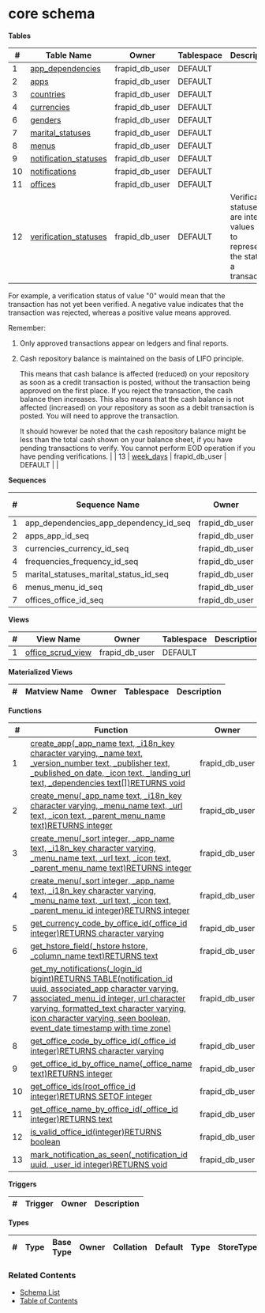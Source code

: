 # core schema

**Tables**

| # | Table Name | Owner | Tablespace | Description |
| --- | --- | --- | --- | --- |
| 1 | [app_dependencies](../tables/core/app_dependencies.md) | frapid_db_user | DEFAULT |  |
| 2 | [apps](../tables/core/apps.md) | frapid_db_user | DEFAULT |  |
| 3 | [countries](../tables/core/countries.md) | frapid_db_user | DEFAULT |  |
| 4 | [currencies](../tables/core/currencies.md) | frapid_db_user | DEFAULT |  |
| 6 | [genders](../tables/core/genders.md) | frapid_db_user | DEFAULT |  |
| 7 | [marital_statuses](../tables/core/marital_statuses.md) | frapid_db_user | DEFAULT |  |
| 8 | [menus](../tables/core/menus.md) | frapid_db_user | DEFAULT |  |
| 9 | [notification_statuses](../tables/core/notification_statuses.md) | frapid_db_user | DEFAULT |  |
| 10 | [notifications](../tables/core/notifications.md) | frapid_db_user | DEFAULT |  |
| 11 | [offices](../tables/core/offices.md) | frapid_db_user | DEFAULT |  |
| 12 | [verification_statuses](../tables/core/verification_statuses.md) | frapid_db_user | DEFAULT | Verification statuses are integer values used to represent the state of a transaction.
For example, a verification status of value "0" would mean that the transaction has not yet been verified.
A negative value indicates that the transaction was rejected, whereas a positive value means approved.

Remember:
1. Only approved transactions appear on ledgers and final reports.
2. Cash repository balance is maintained on the basis of LIFO principle. 

   This means that cash balance is affected (reduced) on your repository as soon as a credit transaction is posted,
   without the transaction being approved on the first place. If you reject the transaction, the cash balance then increases.
   This also means that the cash balance is not affected (increased) on your repository as soon as a debit transaction is posted.
   You will need to approve the transaction.

   It should however be noted that the cash repository balance might be less than the total cash shown on your balance sheet,
   if you have pending transactions to verify. You cannot perform EOD operation if you have pending verifications.
 |
| 13 | [week_days](../tables/core/week_days.md) | frapid_db_user | DEFAULT |  |



**Sequences**

| # | Sequence Name | Owner | Data Type | Start Value | Increment | Description |
| --- | --- | --- | --- | --- | --- | --- |
| 1 | app_dependencies_app_dependency_id_seq | frapid_db_user | bigint | 1 | 1 |  |
| 2 | apps_app_id_seq | frapid_db_user | bigint | 1 | 1 |  |
| 3 | currencies_currency_id_seq | frapid_db_user | bigint | 1 | 1 |  |
| 4 | frequencies_frequency_id_seq | frapid_db_user | bigint | 1 | 1 |  |
| 5 | marital_statuses_marital_status_id_seq | frapid_db_user | bigint | 1 | 1 |  |
| 6 | menus_menu_id_seq | frapid_db_user | bigint | 1 | 1 |  |
| 7 | offices_office_id_seq | frapid_db_user | bigint | 1 | 1 |  |


**Views**

| # | View Name | Owner | Tablespace | Description |
| --- | --- | --- | --- | --- |
| 1 | [office_scrud_view](../views/core/office_scrud_view.md) | frapid_db_user | DEFAULT |  |



**Materialized Views**

| # | Matview Name | Owner | Tablespace | Description |
| --- | --- | --- | --- | --- |



**Functions**

| # | Function | Owner | Description |
| --- | --- | --- | --- |
| 1 | [create_app(_app_name text, _i18n_key character varying, _name text, _version_number text, _publisher text, _published_on date, _icon text, _landing_url text, _dependencies text[])RETURNS void](../functions/core/create_app-4454698.md) | frapid_db_user |  |
| 2 | [create_menu(_app_name text, _i18n_key character varying, _menu_name text, _url text, _icon text, _parent_menu_name text)RETURNS integer](../functions/core/create_menu-4454701.md) | frapid_db_user |  |
| 3 | [create_menu(_sort integer, _app_name text, _i18n_key character varying, _menu_name text, _url text, _icon text, _parent_menu_name text)RETURNS integer](../functions/core/create_menu-4454700.md) | frapid_db_user |  |
| 4 | [create_menu(_sort integer, _app_name text, _i18n_key character varying, _menu_name text, _url text, _icon text, _parent_menu_id integer)RETURNS integer](../functions/core/create_menu-4454699.md) | frapid_db_user |  |
| 5 | [get_currency_code_by_office_id(_office_id integer)RETURNS character varying](../functions/core/get_currency_code_by_office_id-4454702.md) | frapid_db_user |  |
| 6 | [get_hstore_field(_hstore hstore, _column_name text)RETURNS text](../functions/core/get_hstore_field-4454703.md) | frapid_db_user |  |
| 7 | [get_my_notifications(_login_id bigint)RETURNS TABLE(notification_id uuid, associated_app character varying, associated_menu_id integer, url character varying, formatted_text character varying, icon character varying, seen boolean, event_date timestamp with time zone)](../functions/core/get_my_notifications-4454704.md) | frapid_db_user |  |
| 8 | [get_office_code_by_office_id(_office_id integer)RETURNS character varying](../functions/core/get_office_code_by_office_id-4454705.md) | frapid_db_user |  |
| 9 | [get_office_id_by_office_name(_office_name text)RETURNS integer](../functions/core/get_office_id_by_office_name-4454706.md) | frapid_db_user |  |
| 10 | [get_office_ids(root_office_id integer)RETURNS SETOF integer](../functions/core/get_office_ids-4454707.md) | frapid_db_user |  |
| 11 | [get_office_name_by_office_id(_office_id integer)RETURNS text](../functions/core/get_office_name_by_office_id-4454708.md) | frapid_db_user |  |
| 12 | [is_valid_office_id(integer)RETURNS boolean](../functions/core/is_valid_office_id-4454709.md) | frapid_db_user |  |
| 13 | [mark_notification_as_seen(_notification_id uuid, _user_id integer)RETURNS void](../functions/core/mark_notification_as_seen-4454710.md) | frapid_db_user |  |



**Triggers**

| # | Trigger | Owner | Description |
| --- | --- | --- | --- |



**Types**

| # | Type | Base Type | Owner | Collation | Default | Type | StoreType | NotNull | Description |
| --- | --- | --- | --- | --- | --- | --- | --- | --- | --- |


### Related Contents
* [Schema List](../schemas.md)
* [Table of Contents](../../README.md)
